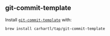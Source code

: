 ## git-commit-template

Install [`git-commit-template`](https://github.com/carhartl/git-commit-template) with:

```bash
brew install carhartl/tap/git-commit-template
```
